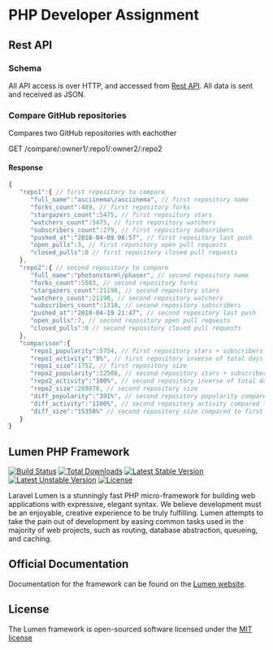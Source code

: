 # PHP Developer Assignment

## Rest API

### Schema

All API access is over HTTP, and accessed from [Rest API](http://nwt.upcor.se/public/api). All data is sent and received as JSON.

### Compare GitHub repositories

Compares two GitHub repositories with eachother

GET /compare/:owner1/:repo1/:owner2/:repo2

#### Response

```javascript
{  
   "repo1":{ // first repository to compare
      "full_name":"asciinema\/asciinema", // first repository name
      "forks_count":489, // first repository forks
      "stargazers_count":5475, // first repository stars
      "watchers_count":5475, // first repository watchers
      "subscribers_count":279, // first repository subscribers
      "pushed_at":"2018-04-09 06:57", // first repository last push
      "open_pulls":3, // first repository open pull requests
      "closed_pulls":0 // first repository closed pull requests
   },
   "repo2":{ // second repository to compare
      "full_name":"photonstorm\/phaser", // second repository name
      "forks_count":5503, // second repository forks
      "stargazers_count":21198, // second repository stars
      "watchers_count":21198, // second repository watchers
      "subscribers_count":1310, // second repository subscribers
      "pushed_at":"2018-04-19 21:47", // second repository last push
      "open_pulls":7, // second repository open pull requests
      "closed_pulls":0 // second repository closed pull requests
   },
   "comparison":{
      "repo1_popularity":5754, // first repository stars + subscribers
      "repo1_activity":"9%", // first repository inverse of total days since last push
      "repo1_size":1752, // first repository size
      "repo2_popularity":22508, // second repository stars + subscribers
      "repo2_activity":"100%", // second repository inverse of total days since last push
      "repo2_size":269078, // second repository size
      "diff_popularity":"391%", // second repository popularity compared to first
      "diff_activity":"1100%", // second repository activity compared to first
      "diff_size":"15358%" // second repository size compared to first
   }
}
```

## Lumen PHP Framework

[![Build Status](https://travis-ci.org/laravel/lumen-framework.svg)](https://travis-ci.org/laravel/lumen-framework)
[![Total Downloads](https://poser.pugx.org/laravel/lumen-framework/d/total.svg)](https://packagist.org/packages/laravel/lumen-framework)
[![Latest Stable Version](https://poser.pugx.org/laravel/lumen-framework/v/stable.svg)](https://packagist.org/packages/laravel/lumen-framework)
[![Latest Unstable Version](https://poser.pugx.org/laravel/lumen-framework/v/unstable.svg)](https://packagist.org/packages/laravel/lumen-framework)
[![License](https://poser.pugx.org/laravel/lumen-framework/license.svg)](https://packagist.org/packages/laravel/lumen-framework)

Laravel Lumen is a stunningly fast PHP micro-framework for building web applications with expressive, elegant syntax. We believe development must be an enjoyable, creative experience to be truly fulfilling. Lumen attempts to take the pain out of development by easing common tasks used in the majority of web projects, such as routing, database abstraction, queueing, and caching.

## Official Documentation

Documentation for the framework can be found on the [Lumen website](http://lumen.laravel.com/docs).

## License

The Lumen framework is open-sourced software licensed under the [MIT license](http://opensource.org/licenses/MIT)
